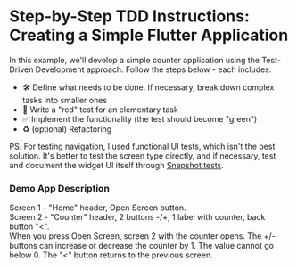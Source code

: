 # Step-by-Step TDD Instructions: Creating a Simple Flutter Application
In this example, we'll develop a simple counter application using the Test-Driven Development approach. 
Follow the steps below - each includes:
- 🛠 Define what needs to be done. If necessary, break down complex tasks into smaller ones
- 🔴 Write a "red" test for an elementary task
- ✅ Implement the functionality (the test should become "green")
- ♻️ (optional) Refactoring

PS. For testing navigation, I used functional UI tests, which isn't the best solution. It's better to test the screen type directly, and if necessary, test and document the widget UI itself through [Snapshot tests][snt].

### Demo App Description
Screen 1 - "Home" header, Open Screen button. <br/>
Screen 2 - "Counter" header, 2 buttons -/+, 1 label with counter, back button "<". <br/>
When you press Open Screen, screen 2 with the counter opens. The +/- buttons can increase or decrease the counter by 1. The value cannot go below 0. The "<" button returns to the previous screen.





[//]: # (These are reference links used in the body of this note and get stripped out when the markdown processor does its job. There is no need to format nicely because it shouldn't be seen. Thanks SO - http://stackoverflow.com/questions/4823468/store-comments-in-markdown-syntax)

   [snt]: <https://medium.com/@pablonicoli21/unveiling-snapshot-tests-a-deep-dive-into-flutters-golden-tests-bf8acc744df8>
